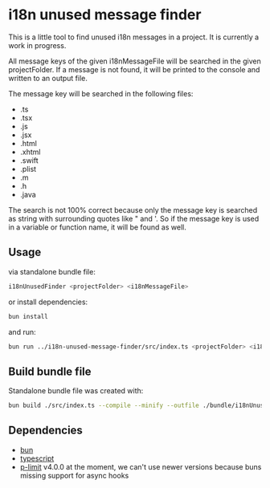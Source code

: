 # i18n unused message finder

This is a little tool to find unused i18n messages in a project. It is currently a work in progress.

All message keys of the given i18nMessageFile will be searched in the given projectFolder. If a message is not found, it will be printed to the console and written to an output file.

The message key will be searched in the following files:

- .ts
- .tsx
- .js
- .jsx
- .html
- .xhtml
- .swift
- .plist
- .m
- .h
- .java

The search is not 100% correct because only the message key is searched as string with surrounding quotes like " and '. So if the message key is used in a variable or function name, it will be found as well.

## Usage

via standalone bundle file:

```bash
i18nUnusedFinder <projectFolder> <i18nMessageFile>
```

or install dependencies:

```bash
bun install
```

and run:

```bash
bun run ../i18n-unused-message-finder/src/index.ts <projectFolder> <i18nMessageFile>
```

## Build bundle file

Standalone bundle file was created with:

```bash
bun build ./src/index.ts --compile --minify --outfile ./bundle/i18nUnusedFinder
```

## Dependencies

- [bun](https://bun.sh)
- [typescript](https://www.typescriptlang.org/)
- [p-limit](https://www.npmjs.com/package/p-limit) v4.0.0 at the moment, we can't use newer versions because buns missing support for async hooks
